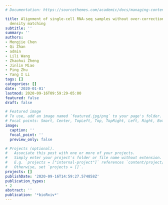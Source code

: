 ```yaml
---
# Documentation: https://sourcethemes.com/academic/docs/managing-content/

title: Alignment of single-cell RNA-seq samples without over-correction using kernel
  density matching
subtitle: ''
summary: ''
authors:
- Mengjie Chen
- Qi Zhan
- admin
- Lili Wang
- Zhaohui Zheng
- Jinlin Miao
- Ping Zhu
- Yang I Li
tags: []
categories: []
date: '2020-01-01'
lastmod: 2020-09-16T09:59:29-05:00
featured: false
draft: false

# Featured image
# To use, add an image named `featured.jpg/png` to your page's folder.
# Focal points: Smart, Center, TopLeft, Top, TopRight, Left, Right, BottomLeft, Bottom, BottomRight.
image:
  caption: ''
  focal_point: ''
  preview_only: false

# Projects (optional).
#   Associate this post with one or more of your projects.
#   Simply enter your project's folder or file name without extension.
#   E.g. `projects = ["internal-project"]` references `content/project/deep-learning/index.md`.
#   Otherwise, set `projects = []`.
projects: []
publishDate: '2020-09-16T14:59:27.574858Z'
publication_types:
- 2
abstract: ''
publication: '*bioRxiv*'
---
```

